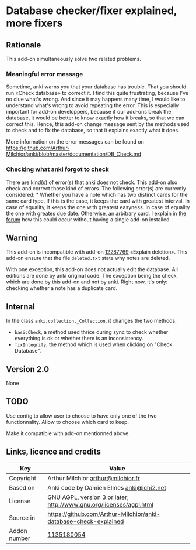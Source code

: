 # Database checker/fixer explained, more fixers
## Rationale
This add-on simultaneously solve two related problems.

### Meaningful error message
Sometime, anki warns you that your database has trouble. That you
should run «Check database» to correct it. I find this quite
frustrating, because I've no clue what's wrong. And since it may
happens many time, I would like to understand what's wrong to avoid
repeating the error. This is especially important for add-on
developpers, because if our add-ons break the database, it would be
better to know exactly how it breaks, so that we can correct
this. Hence, this add-on change message sent by the methods used to
check and to fix the database, so that it explains exactly what it
does.

More information on the error messages can be found on
https://github.com/Arthur-Milchior/anki/blob/master/documentation/DB_Check.md

### Checking what anki forgot to check
There are kind(s) of error(s) that anki does not check. This add-on
also check and correct those kind of errors. The following error(s)
are currently considered: * Whether you have a note which has two
distinct cards for the same card type. If this is the case, it keeps
the card with greatest interval. In case of equality, it keeps the one
with greatest easyness. In case of equality the one with greates due
date. Otherwise, an arbitrary card. I explain in [the
forum](https://anki.tenderapp.com/discussions/ankidesktop/32854-two-cards-of-the-same-note-with-same-nid#comment_47016398)
how this could occur without having a single add-on installed.


## Warning
This add-on is incompatible with add-on
[12287769](https://ankiweb.net/shared/info/12287769) «Explain
deletion». This add-on ensure that the file ```deleted.txt``` state
why notes are deleted.

With one exception, this add-on does not actually edit the
database. All editions are done by anki original code. The exception
being the check which are done by this add-on and not by anki. Right
now, it's only: checking whether a note has a duplicate card.

## Internal
In the class ```anki.collection._Collection```, it changes the two
methods:
* ```basicCheck```, a method used thrice during sync to check whether
everything is ok or whether there is an inconsistency. 
* ```fixIntegrity```, the method which is used when clicking on "Check
Database". 

## Version 2.0
None

## TODO
Use config to allow user to choose to have only one of the two
functionnality. Allow to choose which card to keep.

Make it compatible with add-on mentionned above.

## Links, licence and credits

Key         |Value
------------|-------------------------------------------------------------------
Copyright   | Arthur Milchior <arthur@milchior.fr>
Based on    | Anki code by Damien Elmes <anki@ichi2.net>
License     | GNU AGPL, version 3 or later; http://www.gnu.org/licenses/agpl.html
Source in   | https://github.com/Arthur-Milchior/anki-database-check-explained
Addon number| [1135180054](https://ankiweb.net/shared/info/1135180054)
